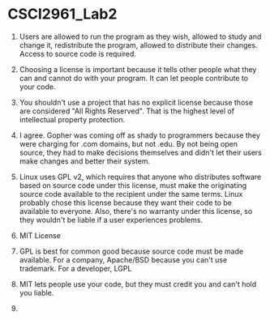 # CSCI2961_Lab2

1. Users are allowed to run the program as they wish, allowed to study and change it, redistribute the program, allowed to distribute their changes. Access to source code is required.

2. Choosing a license is important because it tells other people what they can and cannot do with your program. It can let people contribute to your code.

3. You shouldn't use a project that has no explicit license because those are considered "All Rights Reserved". That is the highest level of intellectual property protection.

4. I agree. Gopher was coming off as shady to programmers because they were charging for .com domains, but not .edu. By not being open source, they had to make decisions themselves and didn't let their users make changes and better their system.

5. Linux uses GPL v2, which requires that anyone who distributes software based on source code under this license, must make the originating source code available to the recipient under the same terms. Linux probably chose this license because they want their code to be available to everyone. Also, there's no warranty under this license, so they wouldn't be liable if a user experiences problems.

6. MIT License

7. GPL is best for common good because source code must be made available. 
   For a company, Apache/BSD because you can't use trademark.
   For a developer, LGPL

8. MIT lets people use your code, but they must credit you and can't hold you liable.

9. 
